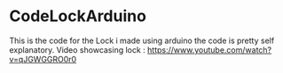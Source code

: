 # CodeLockArduino
This is the code for the Lock i made using arduino
the code is pretty self explanatory.
Video showcasing lock : https://www.youtube.com/watch?v=qJGWGGRO0r0
